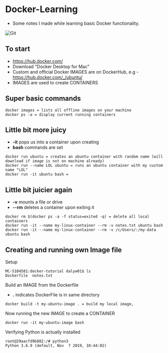 # Docker-Learning
- Some notes I made while learning basic Docker functionality.

![Git](https://nickjanetakis.com/assets/blog/cards/differences-between-a-dockerfile-docker-image-and-docker-container-001320c81dd8d2989df10d0bec36341fd6a94b043f6f9de1c26ee79eaf16e566.jpg)

## To start

- https://hub.docker.com/
- Download "Docker Desktop for Mac"
- Custom and official Docker IMAGES are on DockerHub, e.g - https://hub.docker.com/_/ubuntu/
- IMAGES are used to create CONTAINERS

## Super basic commands

```
docker images = lists all offline images on your machine
docker ps -a = display current running containers
```

## Little bit more juicy
- **-it** pops us into a container upon creating 
- **bash** commands are set
```
docker run ubuntu = creates an ubuntu container with random name (will download if image is not on machine already)
docker run --name LOL ubuntu = runs an ubuntu container with my custom name "LOL"
docker run -it ubuntu bash = 
```
## Little bit juicier again
- **-v** mounts a file or drive
- **--rm** deletes a container upon exiting it

```
docker rm $(docker ps -a -f status=exited -q) = delete all local containers
docker run -it --name my-linux-container --rm -v notes.txt ubuntu bash
docker run -it --name my-linux-container --rm -v /c/Users/:/my-data ubuntu bash 
```

## Creating and running own Image file

Setup
```
MC-S104581:docker-tutorial dalyw01$ ls
Dockerfile	notes.txt
```
Build an IMAGE from the Dockerfile
- **.** indicates DockerFile is in same directory
```
docker build -t my-ubuntu-image . = build my local image, 
```
Now running the new IMAGE to create a CONTAINER
```
docker run -it my-ubuntu-image bash
```
Verifying Python is actually installed
```
root@29aacfd9b882:/# python3
Python 3.6.9 (default, Nov  7 2019, 10:44:02) 
```
